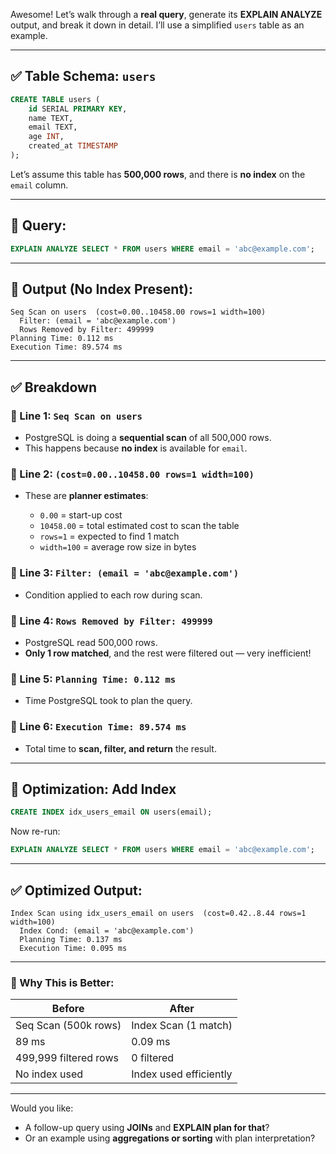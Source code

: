 Awesome! Let’s walk through a **real query**, generate its **EXPLAIN ANALYZE** output, and break it down in detail. I’ll use a simplified `users` table as an example.

---

## ✅ Table Schema: `users`

```sql
CREATE TABLE users (
    id SERIAL PRIMARY KEY,
    name TEXT,
    email TEXT,
    age INT,
    created_at TIMESTAMP
);
```

Let’s assume this table has **500,000 rows**, and there is **no index** on the `email` column.

---

## 🎯 Query:

```sql
EXPLAIN ANALYZE SELECT * FROM users WHERE email = 'abc@example.com';
```

---

## 🔎 Output (No Index Present):

```
Seq Scan on users  (cost=0.00..10458.00 rows=1 width=100)
  Filter: (email = 'abc@example.com')
  Rows Removed by Filter: 499999
Planning Time: 0.112 ms
Execution Time: 89.574 ms
```

---

## ✅ Breakdown

### 📌 Line 1: `Seq Scan on users`

* PostgreSQL is doing a **sequential scan** of all 500,000 rows.
* This happens because **no index** is available for `email`.

### 📌 Line 2: `(cost=0.00..10458.00 rows=1 width=100)`

* These are **planner estimates**:

    * `0.00` = start-up cost
    * `10458.00` = total estimated cost to scan the table
    * `rows=1` = expected to find 1 match
    * `width=100` = average row size in bytes

### 📌 Line 3: `Filter: (email = 'abc@example.com')`

* Condition applied to each row during scan.

### 📌 Line 4: `Rows Removed by Filter: 499999`

* PostgreSQL read 500,000 rows.
* **Only 1 row matched**, and the rest were filtered out — very inefficient!

### 📌 Line 5: `Planning Time: 0.112 ms`

* Time PostgreSQL took to plan the query.

### 📌 Line 6: `Execution Time: 89.574 ms`

* Total time to **scan, filter, and return** the result.

---

## 🚀 Optimization: Add Index

```sql
CREATE INDEX idx_users_email ON users(email);
```

Now re-run:

```sql
EXPLAIN ANALYZE SELECT * FROM users WHERE email = 'abc@example.com';
```

---

## ✅ Optimized Output:

```
Index Scan using idx_users_email on users  (cost=0.42..8.44 rows=1 width=100)
  Index Cond: (email = 'abc@example.com')
  Planning Time: 0.137 ms
  Execution Time: 0.095 ms
```

---

### 🧠 Why This is Better:

| Before                | After                  |
| --------------------- | ---------------------- |
| Seq Scan (500k rows)  | Index Scan (1 match)   |
| 89 ms                 | 0.09 ms                |
| 499,999 filtered rows | 0 filtered             |
| No index used         | Index used efficiently |

---

Would you like:

* A follow-up query using **JOINs** and **EXPLAIN plan for that**?
* Or an example using **aggregations or sorting** with plan interpretation?
